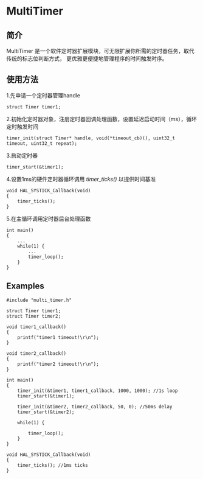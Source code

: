 # MultiTimer

## 简介
MultiTimer 是一个软件定时器扩展模块，可无限扩展你所需的定时器任务，取代传统的标志位判断方式， 更优雅更便捷地管理程序的时间触发时序。

## 使用方法
1.先申请一个定时器管理handle

```
struct Timer timer1;
```
2.初始化定时器对象，注册定时器回调处理函数，设置延迟启动时间（ms），循环定时触发时间

```
timer_init(struct Timer* handle, void(*timeout_cb)(), uint32_t timeout, uint32_t repeat);
```

3.启动定时器

```
timer_start(&timer1);
```
4.设置1ms的硬件定时器循环调用 *timer_ticks()* 以提供时间基准

```
void HAL_SYSTICK_Callback(void)
{
    timer_ticks();
}
```


5.在主循环调用定时器后台处理函数

```
int main() 
{
    ...
    while(1) {
        ...
        timer_loop();
    }
}
```

## Examples

```
#include "multi_timer.h"

struct Timer timer1;
struct Timer timer2;

void timer1_callback()
{
    printf("timer1 timeout!\r\n");
}

void timer2_callback()
{
    printf("timer2 timeout!\r\n");
}

int main()
{
    timer_init(&timer1, timer1_callback, 1000, 1000); //1s loop
    timer_start(&timer1);
    
    timer_init(&timer2, timer2_callback, 50, 0); //50ms delay
    timer_start(&timer2);
    
    while(1) {
        
        timer_loop();
    }
}

void HAL_SYSTICK_Callback(void)
{
    timer_ticks(); //1ms ticks
}
```

